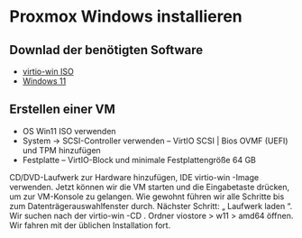 # Proxmox Windows installieren

## Downlad der benötigten Software
+ [virtio-win ISO](https://fedorapeople.org/groups/virt/virtio-win/direct-downloads/stable-virtio/virtio-win.iso)
+ [Windows 11](https://www.microsoft.com/ru-ru/software-download/windows11)

## Erstellen einer VM

+ OS Win11 ISO verwenden
+ System -> SCSI-Controller verwenden – VirtIO SCSI | Bios OVMF (UEFI) und TPM hinzufügen
+ Festplatte – VirtIO-Block und minimale Festplattengröße 64 GB

CD/DVD-Laufwerk zur Hardware hinzufügen, IDE virtio-win -Image verwenden. Jetzt können wir die VM starten und die Eingabetaste drücken, um zur VM-Konsole zu gelangen.
Wie gewohnt führen wir alle Schritte bis zum Datenträgerauswahlfenster durch.
Nächster Schritt: „ Laufwerk laden “. Wir suchen nach der virtio-win -CD . Ordner viostore > w11 > amd64 öffnen.
Wir fahren mit der üblichen Installation fort.
